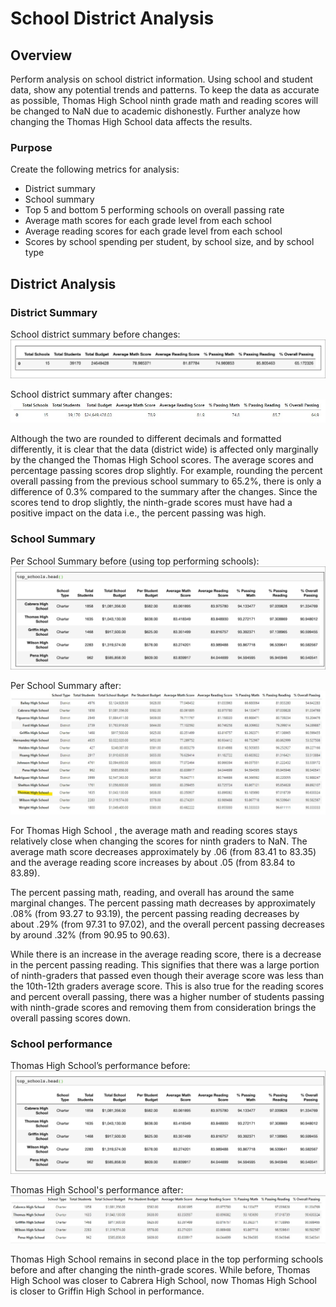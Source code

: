 # School District Analysis

## Overview

Perform analysis on school district information. Using school and student data, show any potential trends and patterns. To keep the data as accurate as possible, Thomas High School ninth grade math and reading scores will be changed to NaN due to academic dishonestly. Further analyze how changing the Thomas High School data affects the results. 

### Purpose

Create the following metrics for analysis:
-	District summary
-	School summary
-	Top 5 and bottom 5 performing schools on overall passing rate
-	Average math scores for each grade level from each school
-	Average reading scores for each grade level from each school
-	Scores by school spending per student, by school size, and by  school type

## District Analysis

### District Summary

School district summary before changes:
![resources/district_summary_before](resources/district_summary_before.png)

School district summary after changes:
![resources/district_summary_changed](resources/district_summary_changed.jpg)

Although the two are rounded to different decimals and formatted differently, it is clear that the data (district wide) is affected only marginally by the changed the Thomas High School scores. The average scores and percentage passing scores drop slightly. For example, rounding the percent overall passing from the previous school summary to 65.2%, there is only a difference of 0.3% compared to the summary after the changes. Since the scores tend to drop slightly, the ninth-grade scores must have had a positive impact on the data i.e., the percent passing was high.


### School Summary

Per School Summary before (using top performing schools): 
![resources/high_performing_before.png](resources/high_performing_before.png)

Per School Summary after:
![resources/per_school_summary_after.jpg](resources/per_school_summary_after.jpg)

For Thomas High School	, the average math and reading scores stays relatively close when changing the scores for ninth graders to NaN. The average math score decreases approximately by .06 (from 83.41 to 83.35) and the average reading score increases by about .05 (from 83.84 to 83.89).

The percent passing math, reading, and overall has around the same marginal changes. The percent passing math decreases by approximately .08% (from 93.27 to 93.19), the percent passing reading decreases by about .29% (from 97.31 to 97.02), and the overall percent passing decreases by around .32% (from 90.95 to 90.63).

While there is an increase in the average reading score, there is a decrease in the percent passing reading. This signifies that there was a large portion of ninth-graders that passed even though their average score was less than the 10th-12th graders average score. This is also true for the reading scores and percent overall passing, there was a higher number of students passing with ninth-grade scores and removing them from consideration brings the overall passing scores down. 


### School performance

Thomas High School’s performance before:
![resources/high_performing_before.png](resources/high_performing_before.png)

Thomas High School's performance after:
![resources/high_performing.jpg](resources/high_performing.jpg)

Thomas High School remains in second place in the top performing schools before and after changing the ninth-grade scores. While before, Thomas High School was closer to Cabrera High School, now Thomas High School is closer to Griffin High School in performance. 
